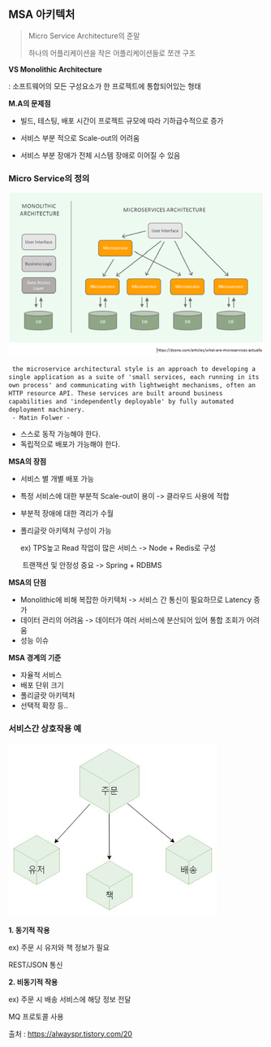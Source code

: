 ## MSA 아키텍처

> Micro Service Architecture의 준말
>
> 하나의 어플리케이션을 작은 어플리케이션들로 쪼갠 구조
>


**VS Monolithic Architecture**

: 소프트웨어의 모든 구성요소가 한 프로젝트에 통합되어있는 형태




**M.A의 문제점**

+ 빌드, 테스팅, 배포 시간이 프로젝트 규모에 따라 기하급수적으로 증가

+ 서비스 부분 적으로 Scale-out의 어려움

+ 서비스 부분 장애가 전체 시스템 장애로 이어질 수 있음

  


### Micro Service의 정의

<img src = "img/msa.png">

````
 the microservice architectural style is an approach to developing a single application as a suite of 'small services, each running in its own process' and communicating with lightweight mechanisms, often an HTTP resource API. These services are built around business capabilities and 'independently deployable' by fully automated deployment machinery. 
 - Matin Folwer -
````


+ 스스로 동작 가능해야 한다.
+ 독립적으로 배포가 가능해야 한다.



**MSA의 장점**

+ 서비스 별 개별 배포 가능

+ 특정 서비스에 대한 부분적 Scale-out이 용이 -> 클라우드 사용에 적합

+ 부분적 장애에 대한 격리가 수월

+ 폴리글랏 아키텍처 구성이 가능

  ex) TPS높고 Read 작업이 많은 서비스 -> Node + Redis로 구성

  ​       트랜잭션 및 안정성 중요 -> Spring + RDBMS




**MSA의 단점**

+ Monolithic에 비해 복잡한 아키텍처 -> 서비스 간 통신이 필요하므로 Latency 증가
+ 데이터 관리의 어려움 -> 데이터가 여러 서비스에 분산되어 있어 통합 조회가 어려움
+ 성능 이슈




**MSA 경계의 기준**

+ 자율적 서비스
+ 배포 단위 크기
+ 폴리글랏 아키텍처
+ 선택적 확장 등..




### 서비스간 상호작용 예

<img src ="img/msa2.jpg">



**1. 동기적 작용**

ex) 주문 시 유저와 책 정보가 필요

REST/JSON  통신




**2. 비동기적 작용**

ex) 주문 시 배송 서비스에 해당 정보 전달

MQ 프로토콜 사용



출처 : https://alwayspr.tistory.com/20
